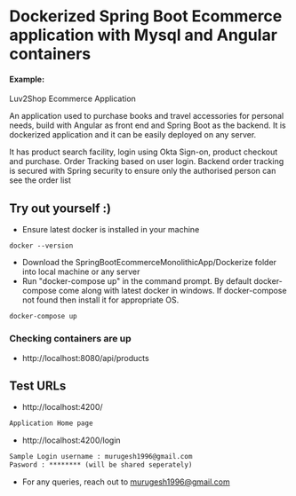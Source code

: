 # Dockerized Spring Boot Ecommerce application with Mysql and Angular containers

#### Example:

Luv2Shop Ecommerce Application 

An application used to purchase books and travel accessories for personal needs, build with Angular as front end and Spring Boot as the backend. It is dockerized application and it can be easily deployed on any server.

It has product search facility, login using Okta Sign-on, product checkout and purchase. Order Tracking based on user login. Backend order tracking is secured with Spring security to ensure only the authorised person can see the order list

## Try out yourself :)

- Ensure latest docker is installed in your machine

```
docker --version
```

- Download the SpringBootEcommerceMonolithicApp/Dockerize folder into local machine or any server
- Run "docker-compose up" in the command prompt. By default docker-compose come along with latest docker in windows. If docker-compose not found then install it for appropriate OS. 

```
docker-compose up
```


### Checking containers are up

- http://localhost:8080/api/products

## Test URLs

- http://localhost:4200/

```txt
Application Home page
```

- http://localhost:4200/login

```txt
Sample Login username : murugesh1996@gmail.com
Pasword : ******** (will be shared seperately)
```

- For any queries, reach out to murugesh1996@gmail.com
